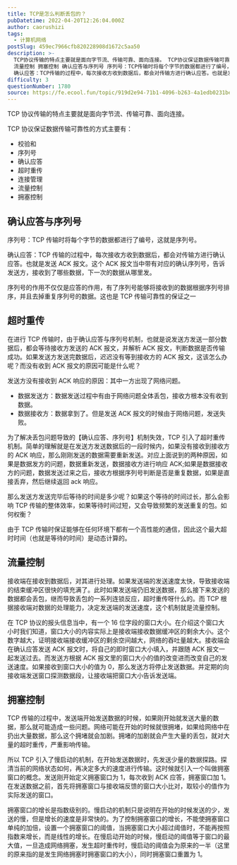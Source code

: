 ```yaml
---
title: TCP是怎么判断丢包的？
pubDatetime: 2022-04-20T12:26:04.000Z
author: caorushizi
tags:
  - 计算机网络
postSlug: 459ec7966cfb820228908d1672c5aa50
description: >-
  TCP协议传输的特点主要就是面向字节流、传输可靠、面向连接。 TCP协议保证数据传输可靠性的方式主要有： 校验和 序列号 确认应答 超时重传 连接管理
  流量控制 拥塞控制 确认应答与序列号 序列号：TCP传输时将每个字节的数据都进行了编号，这就是序列号。
  确认应答：TCP传输的过程中，每次接收方收到数据后，都会对传输方进行确认应答。也就是发送ACK报文。这个ACK报文当中带有对应的确认序列号，告诉
difficulty: 3
questionNumber: 1780
source: https://fe.ecool.fun/topic/919d2e94-71b1-4096-b263-4a1edb0231be
---
```


TCP 协议传输的特点主要就是面向字节流、传输可靠、面向连接。

TCP 协议保证数据传输可靠性的方式主要有：

- 校验和
- 序列号
- 确认应答
- 超时重传
- 连接管理
- 流量控制
- 拥塞控制

## 确认应答与序列号

序列号：TCP 传输时将每个字节的数据都进行了编号，这就是序列号。

确认应答：TCP 传输的过程中，每次接收方收到数据后，都会对传输方进行确认应答。也就是发送 ACK 报文。这个 ACK 报文当中带有对应的确认序列号，告诉发送方，接收到了哪些数据，下一次的数据从哪里发。

序列号的作用不仅仅是应答的作用，有了序列号能够将接收到的数据根据序列号排序，并且去掉重复序列号的数据。这也是 TCP 传输可靠性的保证之一

## 超时重传

在进行 TCP 传输时，由于确认应答与序列号机制，也就是说发送方发送一部分数据后，都会等待接收方发送的 ACK 报文，并解析 ACK 报文，判断数据是否传输成功。如果发送方发送完数据后，迟迟没有等到接收方的 ACK 报文，这该怎么办呢？而没有收到 ACK 报文的原因可能是什么呢？

发送方没有接收到 ACK 响应的原因：其中一方出现了网络问题。

- 数据发送方：数据发送过程中有由于网络问题全体丢包，接收方根本没有收到数据。
- 数据接收方：数据拿到了。但是发送 ACK 报文的时候由于网络问题，发送失败。

为了解决丢包问题导致的【确认应答、序列号】机制失效，TCP 引入了超时重传机制。简单的理解就是在发送方发送数据后的一段时候内，如果没有接收到接收方的 ACK 响应，那么刚刚发送的数据需要重新发送。对应上面说到的两种原因，如果是数据发方的问题，数据重新发送，数据接收方进行响应 ACK;如果是数据接收方的问题，数据发送过来之后，接收方根据序列号判断是否是重复数据，如果是直接丢弃，然后继续返回 ack 响应。

那么发送方发送完毕后等待的时间是多少呢？如果这个等待的时间过长，那么会影响 TCP 传输的整体效率，如果等待时间过短，又会导致频繁的发送重复的包。如何权衡？

由于 TCP 传输时保证能够在任何环境下都有一个高性能的通信，因此这个最大超时时间（也就是等待的时间）是动态计算的。

## 流量控制

接收端在接收到数据后，对其进行处理。如果发送端的发送速度太快，导致接收端的结束缓冲区很快的填充满了。此时如果发送端仍旧发送数据，那么接下来发送的数据都会丢包，继而导致丢包的一系列连锁反应，超时重传呀什么的。而 TCP 根据接收端对数据的处理能力，决定发送端的发送速度，这个机制就是流量控制。

在 TCP 协议的报头信息当中，有一个 16 位字段的窗口大小。在介绍这个窗口大小时我们知道，窗口大小的内容实际上是接收端接收数据缓冲区的剩余大小。这个数字越大，证明接收端接收缓冲区的剩余空间越大，网络的吞吐量越大。接收端会在确认应答发送 ACK 报文时，将自己的即时窗口大小填入，并跟随 ACK 报文一起发送过去。而发送方根据 ACK 报文里的窗口大小的值的改变进而改变自己的发送速度。如果接收到窗口大小的值为 0，那么发送方将停止发送数据。并定期的向接收端发送窗口探测数据段，让接收端把窗口大小告诉发送端。

## 拥塞控制

TCP 传输的过程中，发送端开始发送数据的时候，如果刚开始就发送大量的数据，那么就可能造成一些问题。网络可能在开始的时候就很拥堵，如果给网络中在扔出大量数据，那么这个拥堵就会加剧。拥堵的加剧就会产生大量的丢包，就对大量的超时重传，严重影响传输。

所以 TCP 引入了慢启动的机制，在开始发送数据时，先发送少量的数据探路。探清当前的网络状态如何，再决定多大的速度进行传输。这时候就引入一个叫做拥塞窗口的概念。发送刚开始定义拥塞窗口为 1，每次收到 ACK 应答，拥塞窗口加 1。在发送数据之前，首先将拥塞窗口与接收端反馈的窗口大小比对，取较小的值作为实际发送的窗口。

拥塞窗口的增长是指数级别的。慢启动的机制只是说明在开始的时候发送的少，发送的慢，但是增长的速度是非常快的。为了控制拥塞窗口的增长，不能使拥塞窗口单纯的加倍，设置一个拥塞窗口的阈值，当拥塞窗口大小超过阈值时，不能再按照指数来增长，而是线性的增长。在慢启动开始的时候，慢启动的阈值等于窗口的最大值，一旦造成网络拥塞，发生超时重传时，慢启动的阈值会为原来的一半（这里的原来指的是发生网络拥塞时拥塞窗口的大小），同时拥塞窗口重置为 1。
